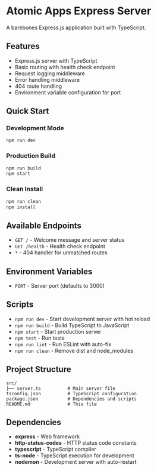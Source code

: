 # Atomic Apps Express Server

A barebones Express.js application built with TypeScript.

## Features

- Express.js server with TypeScript
- Basic routing with health check endpoint
- Request logging middleware
- Error handling middleware
- 404 route handling
- Environment variable configuration for port

## Quick Start

### Development Mode

```bash
npm run dev
```

### Production Build

```bash
npm run build
npm start
```

### Clean Install

```bash
npm run clean
npm install
```

## Available Endpoints

- `GET /` - Welcome message and server status
- `GET /health` - Health check endpoint
- `*` - 404 handler for unmatched routes

## Environment Variables

- `PORT` - Server port (defaults to 3000)

## Scripts

- `npm run dev` - Start development server with hot reload
- `npm run build` - Build TypeScript to JavaScript
- `npm start` - Start production server
- `npm test` - Run tests
- `npm run lint` - Run ESLint with auto-fix
- `npm run clean` - Remove dist and node_modules

## Project Structure

```
src/
├── server.ts          # Main server file
tsconfig.json          # TypeScript configuration
package.json           # Dependencies and scripts
README.md              # This file
```

## Dependencies

- **express** - Web framework
- **http-status-codes** - HTTP status code constants
- **typescript** - TypeScript compiler
- **ts-node** - TypeScript execution for development
- **nodemon** - Development server with auto-restart
